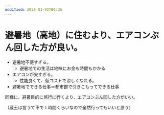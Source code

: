 ```yaml
---
modified: 2025-01-02T00:35
---
```

# 避暑地（高地）に住むより、エアコンぶん回した方が良い。

- 避暑地不便すぎる。
    - 避暑地での生活は地味にお金も時間もかかる
- エアコンが安すぎる。
    - 性能良くて、低コストで涼しくなれる。
- 避暑地でできる仕事＝都市部で引きこもってできる仕事

同様に、避暑目的に旅行に行くより、エアコンぶん回した方がいい。

（蔵王は言うて車で１時間くらいなので全然行ってもいいと思う）